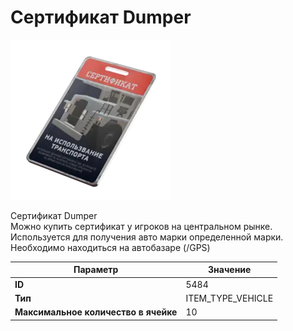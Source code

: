 # Сертификат Dumper

![Item Image](../img/5484.webp?raw=true)

Сертификат Dumper<br>Можно купить сертификат у игроков на центральном рынке.<br>Используется для получения авто марки определенной марки.<br>Необходимо находиться на автобазаре (/GPS)


| Параметр | Значение |
|----------|----------|
| **ID** | 5484 |
| **Тип** | ITEM_TYPE_VEHICLE |
| **Максимальное количество в ячейке** | 10 |

